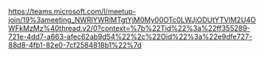 https://teams.microsoft.com/l/meetup-join/19%3ameeting_NWRlYWRlMTgtYjM0My00OTc0LWJjODUtYTVlM2U4OWFkMzMz%40thread.v2/0?context=%7b%22Tid%22%3a%22ff355289-721e-4dd7-a663-afec62ab9d54%22%2c%22Oid%22%3a%22e9dfe727-88d8-4fb1-82e0-7cf2584818b1%22%7d
















